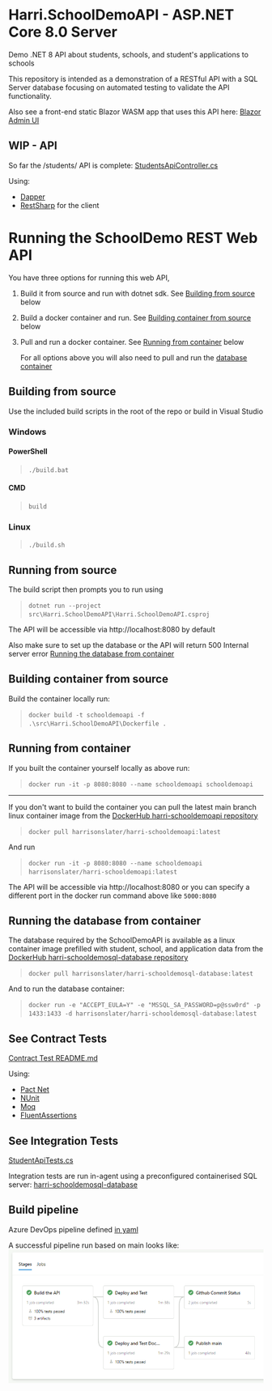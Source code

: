 # Harri.SchoolDemoAPI - ASP.NET Core 8.0 Server

Demo .NET 8 API about students, schools, and student's applications to schools

This repository is intended as a demonstration of a RESTful API with a SQL Server database focusing on automated testing to validate the API functionality.

Also see a front-end static Blazor WASM app that uses this API here: [Blazor Admin UI](https://github.com/HarrisonSlater/Harri.SchoolDemoAPI.BlazorWASM/)

## WIP - API
So far the /students/ API is complete: [StudentsApiController.cs](https://github.com/HarrisonSlater/Harri.SchoolDemoApi/blob/main/src/Harri.SchoolDemoAPI/Controllers/StudentsApiController.cs)

Using:
  - [Dapper](https://github.com/DapperLib/Dapper)
  - [RestSharp](https://github.com/restsharp/RestSharp) for the client
  
# Running the SchoolDemo REST Web API
You have three options for running this web API,

1. Build it from source and run with dotnet sdk. See [Building from source](#building-from-source) below
2. Build a docker container and run. See [Building container from source](#building-container-from-source) below
3. Pull and run a docker container. See [Running from container](#running-from-container) below

   For all options above you will also need to pull and run the [database container](#running-the-database-from-container)

## Building from source
Use the included build scripts in the root of the repo or build in Visual Studio
### Windows

#### PowerShell
>`./build.bat`
#### CMD
>`build`

### Linux
>`./build.sh`

## Running from source
The build script then prompts you to run using
> `dotnet run --project src\Harri.SchoolDemoAPI\Harri.SchoolDemoAPI.csproj`

The API will be accessible via http://localhost:8080 by default

Also make sure to set up the database or the API will return 500 Internal server error
[Running the database from container](#running-the-database-from-container)

## Building container from source
Build the container locally run: 

> `docker build -t schooldemoapi -f .\src\Harri.SchoolDemoAPI\Dockerfile .`

## Running from container
If you built the container yourself locally as above run:

> `docker run -it -p 8080:8080 --name schooldemoapi schooldemoapi`

---

If you don't want to build the container you can pull the latest main branch linux container image from the [DockerHub harri-schooldemoapi repository](https://hub.docker.com/repository/docker/harrisonslater/harri-schooldemoapi/general)

> `docker pull harrisonslater/harri-schooldemoapi:latest`

And run 

> `docker run -it -p 8080:8080 --name schooldemoapi harrisonslater/harri-schooldemoapi:latest`

The API will be accessible via http://localhost:8080 or you can specify a different port in the docker run command above like `5000:8080`

## Running the database from container
The database required by the SchoolDemoAPI is available as a linux container image prefilled with student, school, and application data from the [DockerHub harri-schooldemosql-database repository](https://hub.docker.com/repository/docker/harrisonslater/harri-schooldemosql-database/general)

> `docker pull harrisonslater/harri-schooldemosql-database:latest`

And to run the database container:

> `docker run -e "ACCEPT_EULA=Y" -e "MSSQL_SA_PASSWORD=p@ssw0rd" -p 1433:1433 -d harrisonslater/harri-schooldemosql-database:latest`

## See Contract Tests 
[Contract Test README.md](https://github.com/HarrisonSlater/Harri.SchoolDemoApi/blob/main/src/Tests/Contract/README.md)

Using:
  - [Pact Net](https://github.com/pact-foundation/pact-net)
  - [NUnit](https://github.com/nunit/nunit)
  - [Moq](https://github.com/devlooped/moq)
  - [FluentAssertions](https://github.com/fluentassertions/fluentassertions)

## See Integration Tests
[StudentApiTests.cs](https://github.com/HarrisonSlater/Harri.SchoolDemoApi/blob/main/src/Tests/Harri.SchoolDemoAPI.Tests.Integration/StudentApiTests.cs)

Integration tests are run in-agent using a preconfigured containerised SQL server: [harri-schooldemosql-database](https://hub.docker.com/repository/docker/harrisonslater/harri-schooldemosql-database/general)

## Build pipeline
Azure DevOps pipeline defined [in yaml](https://github.com/HarrisonSlater/Harri.SchoolDemoApi/blob/main/pipeline/azure-pipelines.yml)

A successful pipeline run based on main looks like:
![image](docs/img/readme/ADOPipelineCapture.PNG)
